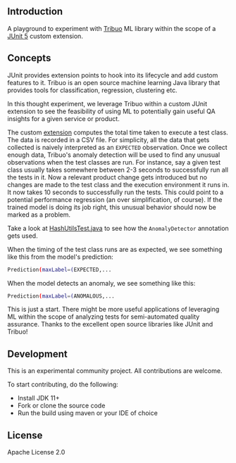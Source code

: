 ## Introduction
A playground to experiment with [Tribuo](https://tribuo.org) ML library within the scope of a [JUnit 5](https://junit.org) custom extension.  

## Concepts
JUnit provides extension points to hook into its lifecycle and add custom features to it. Tribuo is an open source machine learning Java library that provides tools for classification, regression, clustering etc. 

In this thought experiment, we leverage Tribuo within a custom JUnit extension to see the feasibility of using ML to potentially gain useful QA insights for a given service or product. 

The custom [extension](src/main/java/io/github/udaychandra/jt/JTExtension.java) computes the total time taken to execute a test class. The data is recorded in a CSV file. For simplicity, all the data that gets collected is naively interpreted as an `EXPECTED` observation. Once we collect enough data, Tribuo's anomaly detection will be used to find any unusual observations when the test classes are run. For instance, say a given test class usually takes somewhere between 2-3 seconds to successfully run all the tests in it. Now a relevant product change gets introduced but no changes are made to the test class and the execution environment it runs in. It now takes 10 seconds to successfully run the tests. This could point to a potential performance regression (an over simplification, of course). If the trained model is doing its job right, this unusual behavior should now be marked as a problem.  

Take a look at [HashUtilsTest.java](src/test/java/io/github/udaychandra/jt/HashUtilsTest.java) to see how the `AnomalyDetector` annotation gets used.

When the timing of the test class runs are as expected, we see something like this from the model's prediction:
```bash
Prediction(maxLabel=(EXPECTED,...
```

When the model detects an anomaly, we see something like this:
```bash
Prediction(maxLabel=(ANOMALOUS,...
```

This is just a start. There might be more useful applications of leveraging ML within the scope of analyzing tests for semi-automated quality assurance. Thanks to the excellent open source libraries like JUnit and Tribuo!   

## Development
This is an experimental community project. All contributions are welcome.

To start contributing, do the following:
* Install JDK 11+
* Fork or clone the source code
* Run the build using maven or your IDE of choice

## License
Apache License 2.0
